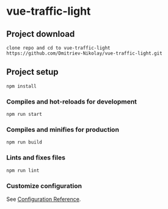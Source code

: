 # vue-traffic-light

## Project download
```
clone repo and cd to vue-traffic-light
https://github.com/Dmitriev-Nikolay/vue-traffic-light.git
```

## Project setup
```
npm install
```

### Compiles and hot-reloads for development
```
npm run start
```

### Compiles and minifies for production
```
npm run build
```

### Lints and fixes files
```
npm run lint
```

### Customize configuration
See [Configuration Reference](https://cli.vuejs.org/config/).
